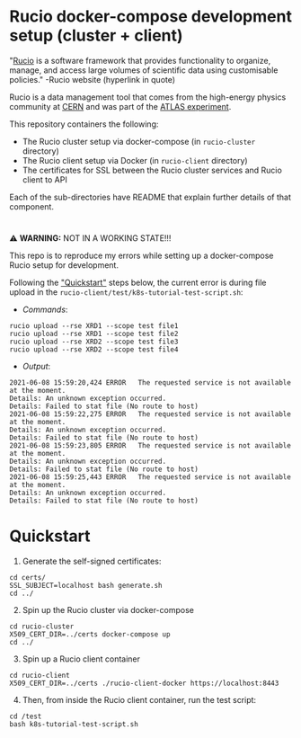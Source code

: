 # Rucio docker-compose development setup (cluster + client)

"[Rucio](https://rucio.cern.ch/) is a software framework that provides functionality to organize, manage, and access large volumes of scientific data using customisable policies." -Rucio website (hyperlink in quote)

Rucio is a data management tool that comes from the high-energy physics community at [CERN](https://home.cern/)
and was part of the [ATLAS experiment](https://atlas.cern/).

This repository containers the following:
  - The Rucio cluster setup via docker-compose (in `rucio-cluster` directory)
  - The Rucio client setup via Docker (in `rucio-client` directory)
  - The certificates for SSL between the Rucio cluster services and Rucio client to API

Each of the sub-directories have README that explain further details of that component.

# 

:warning: **WARNING:** NOT IN A WORKING STATE!!! 

This repo is to reproduce my errors while setting up a docker-compose Rucio setup for development.

Following the ["Quickstart"](#quickstart) steps below, the current error is during file upload in the `rucio-client/test/k8s-tutorial-test-script.sh`:

 - *Commands*:
```
rucio upload --rse XRD1 --scope test file1
rucio upload --rse XRD1 --scope test file2
rucio upload --rse XRD2 --scope test file3
rucio upload --rse XRD2 --scope test file4
```

 - *Output*:
```
2021-06-08 15:59:20,424	ERROR	The requested service is not available at the moment.
Details: An unknown exception occurred.
Details: Failed to stat file (No route to host)
2021-06-08 15:59:22,275	ERROR	The requested service is not available at the moment.
Details: An unknown exception occurred.
Details: Failed to stat file (No route to host)
2021-06-08 15:59:23,805	ERROR	The requested service is not available at the moment.
Details: An unknown exception occurred.
Details: Failed to stat file (No route to host)
2021-06-08 15:59:25,443	ERROR	The requested service is not available at the moment.
Details: An unknown exception occurred.
Details: Failed to stat file (No route to host)
```

# Quickstart

1) Generate the self-signed certificates:
```
cd certs/
SSL_SUBJECT=localhost bash generate.sh
cd ../
```

2) Spin up the Rucio cluster via docker-compose
```
cd rucio-cluster
X509_CERT_DIR=../certs docker-compose up
cd ../
```

3) Spin up a Rucio client container
```
cd rucio-client
X509_CERT_DIR=../certs ./rucio-client-docker https://localhost:8443
```

4) Then, from inside the Rucio client container, run the test script:
```
cd /test
bash k8s-tutorial-test-script.sh
```
